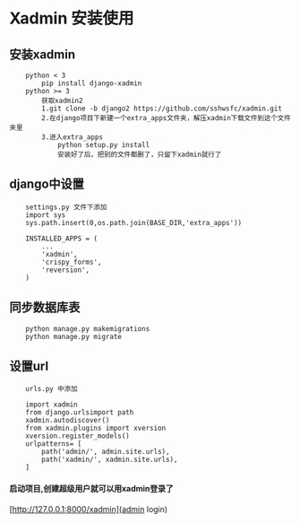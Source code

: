 # [](#header-1)Xadmin 安装使用

## [](#header-6) 安装xadmin  
```
    python < 3
        pip install django-xadmin
    python >= 3
        获取xadmin2
        1.git clone -b django2 https://github.com/sshwsfc/xadmin.git
        2.在django项目下新建一个extra_apps文件夹，解压xadmin下载文件到这个文件夹里
        3.进入extra_apps
            python setup.py install
            安装好了后，把别的文件都删了，只留下xadmin就行了 
```
## [](#header-6) django中设置
```
    settings.py 文件下添加   
    import sys
    sys.path.insert(0,os.path.join(BASE_DIR,'extra_apps'))
     
    INSTALLED_APPS = (
        ...
        'xadmin',
        'crispy_forms',
        'reversion',
    )
```

## [](#header-6) 同步数据库表 
```
    python manage.py makemigrations
    python manage.py migrate
```

## [](#header-6) 设置url
```
    urls.py 中添加

    import xadmin
    from django.urlsimport path
    xadmin.autodiscover()
    from xadmin.plugins import xversion 
    xversion.register_models() 
    urlpatterns= [
        path('admin/', admin.site.urls),
        path('xadmin/', xadmin.site.urls),
    ]

```

#### [](#header-6) 启动项目,创建超级用户就可以用xadmin登录了
[http://127.0.0.1:8000/xadmin](admin login)